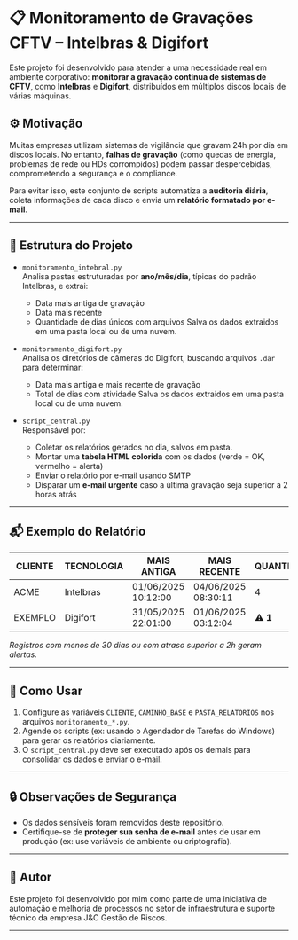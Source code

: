# 📋 Monitoramento de Gravações CFTV – Intelbras & Digifort

Este projeto foi desenvolvido para atender a uma necessidade real em ambiente corporativo: **monitorar a gravação contínua de sistemas de CFTV**, como **Intelbras** e **Digifort**, distribuídos em múltiplos discos locais de várias máquinas.

## ⚙️ Motivação

Muitas empresas utilizam sistemas de vigilância que gravam 24h por dia em discos locais. No entanto, **falhas de gravação** (como quedas de energia, problemas de rede ou HDs corrompidos) podem passar despercebidas, comprometendo a segurança e o compliance.

Para evitar isso, este conjunto de scripts automatiza a **auditoria diária**, coleta informações de cada disco e envia um **relatório formatado por e-mail**.

---

## 🧩 Estrutura do Projeto

- `monitoramento_intebral.py`  
  Analisa pastas estruturadas por **ano/mês/dia**, típicas do padrão Intelbras, e extrai:
  - Data mais antiga de gravação
  - Data mais recente
  - Quantidade de dias únicos com arquivos
  Salva os dados extraidos em uma pasta local ou de uma nuvem.

- `monitoramento_digifort.py`  
  Analisa os diretórios de câmeras do Digifort, buscando arquivos `.dar` para determinar:
  - Data mais antiga e mais recente de gravação
  - Total de dias com atividade
  Salva os dados extraidos em uma pasta local ou de uma nuvem.

- `script_central.py`  
  Responsável por:
  - Coletar os relatórios gerados no dia, salvos em pasta.
  - Montar uma **tabela HTML colorida** com os dados (verde = OK, vermelho = alerta)
  - Enviar o relatório por e-mail usando SMTP
  - Disparar um **e-mail urgente** caso a última gravação seja superior a 2 horas atrás

---

## 📬 Exemplo do Relatório

| CLIENTE | TECNOLOGIA | MAIS ANTIGA         | MAIS RECENTE        | QUANTIDADE |
|---------|------------|---------------------|----------------------|------------|
| ACME    | Intelbras  | 01/06/2025 10:12:00 | 04/06/2025 08:30:11  | 4          |
| EXEMPLO | Digifort   | 31/05/2025 22:01:00 | 01/06/2025 03:12:04  | ⚠️ **1**    |

*Registros com menos de 30 dias ou com atraso superior a 2h geram alertas.*

---

## 🚀 Como Usar

1. Configure as variáveis `CLIENTE`, `CAMINHO_BASE` e `PASTA_RELATORIOS` nos arquivos `monitoramento_*.py`.
2. Agende os scripts (ex: usando o Agendador de Tarefas do Windows) para gerar os relatórios diariamente.
3. O `script_central.py` deve ser executado após os demais para consolidar os dados e enviar o e-mail.

---

## 🔒 Observações de Segurança

- Os dados sensíveis foram removidos deste repositório.
- Certifique-se de **proteger sua senha de e-mail** antes de usar em produção (ex: use variáveis de ambiente ou criptografia).

---

## 🧠 Autor

Este projeto foi desenvolvido por mim como parte de uma iniciativa de automação e melhoria de processos no setor de infraestrutura e suporte técnico da empresa J&C Gestão de Riscos.

---
